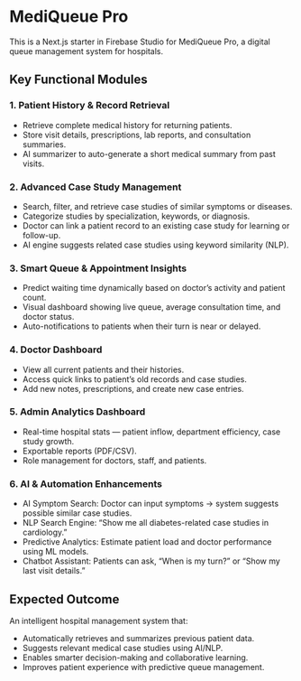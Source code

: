 # MediQueue Pro

This is a Next.js starter in Firebase Studio for MediQueue Pro, a digital queue management system for hospitals.

## Key Functional Modules

### 1. Patient History & Record Retrieval
- Retrieve complete medical history for returning patients.
- Store visit details, prescriptions, lab reports, and consultation summaries.
- AI summarizer to auto-generate a short medical summary from past visits.

### 2. Advanced Case Study Management
- Search, filter, and retrieve case studies of similar symptoms or diseases.
- Categorize studies by specialization, keywords, or diagnosis.
- Doctor can link a patient record to an existing case study for learning or follow-up.
- AI engine suggests related case studies using keyword similarity (NLP).

### 3. Smart Queue & Appointment Insights
- Predict waiting time dynamically based on doctor’s activity and patient count.
- Visual dashboard showing live queue, average consultation time, and doctor status.
- Auto-notifications to patients when their turn is near or delayed.

### 4. Doctor Dashboard
- View all current patients and their histories.
- Access quick links to patient’s old records and case studies.
- Add new notes, prescriptions, and create new case entries.

### 5. Admin Analytics Dashboard
- Real-time hospital stats — patient inflow, department efficiency, case study growth.
- Exportable reports (PDF/CSV).
- Role management for doctors, staff, and patients.

### 6. AI & Automation Enhancements
- AI Symptom Search: Doctor can input symptoms → system suggests possible similar case studies.
- NLP Search Engine: “Show me all diabetes-related case studies in cardiology.”
- Predictive Analytics: Estimate patient load and doctor performance using ML models.
- Chatbot Assistant: Patients can ask, “When is my turn?” or “Show my last visit details.”

## Expected Outcome
An intelligent hospital management system that:
- Automatically retrieves and summarizes previous patient data.
- Suggests relevant medical case studies using AI/NLP.
- Enables smarter decision-making and collaborative learning.
- Improves patient experience with predictive queue management.
